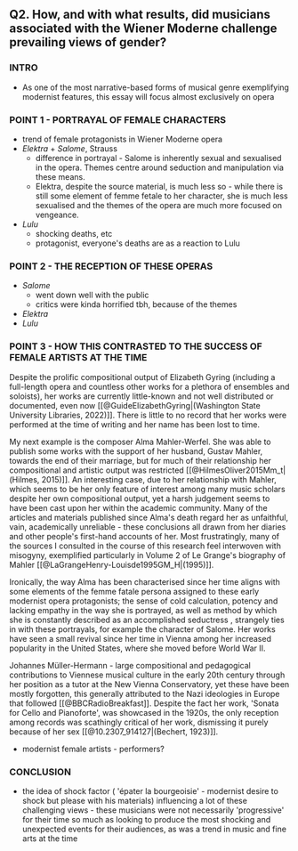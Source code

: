 ## Q2. How, and with what results, did musicians associated with the Wiener Moderne challenge prevailing views of gender?
### INTRO
- As one of the most narrative-based forms of musical genre exemplifying modernist features, this essay will focus almost exclusively on opera

### POINT 1 - PORTRAYAL OF FEMALE CHARACTERS
- trend of female protagonists in Wiener Moderne opera
- *Elektra* + *Salome*, Strauss
	- difference in portrayal - Salome is inherently sexual and sexualised in the opera. Themes centre around seduction and manipulation via these means.
	- Elektra, despite the source material, is much less so - while there is still some element of femme fetale to her character, she is much less sexualised and the themes of the opera are much more focused on vengeance.
- *Lulu*
	- shocking deaths, etc
	- protagonist, everyone's deaths are as a reaction to Lulu

### POINT 2 - THE RECEPTION OF THESE OPERAS
- *Salome* 
	- went down well with the public
	- critics were kinda horrified tbh, because of the themes 
- *Elektra*
- *Lulu*

### POINT 3 - HOW THIS CONTRASTED TO THE SUCCESS OF FEMALE ARTISTS AT THE TIME

Despite the prolific compositional output of Elizabeth Gyring (including a full-length opera and countless other works for a plethora of ensembles and soloists), her works are currently little-known and not well distributed or documented, even now [[@GuideElizabethGyring|(Washington State University Libraries, 2022)]]. There is little to no record that her works were performed at the time of writing and her name has been lost to time.

My next example is the composer Alma Mahler-Werfel. She was able to publish some works with the support of her husband, Gustav Mahler, towards the end of their marriage, but for much of their relationship her compositional and artistic output was restricted [[@HilmesOliver2015Mm_t|(Hilmes, 2015)]]. An interesting case, due to her relationship with Mahler, which seems to be her only feature of interest among many music scholars despite her own compositional output, yet a harsh judgement seems to have been cast upon her within the academic community. Many of the articles and materials published since Alma's death regard her as unfaithful, vain, academically unreliable - these conclusions all drawn from her diaries and other people's first-hand accounts of her. Most frustratingly, many of the sources I consulted in the course of this research feel interwoven with misogyny, exemplified particularly in Volume 2 of Le Grange's biography of Mahler [[@LaGrangeHenry-Louisde1995GM_H|(1995)]]. 

Ironically, the way Alma has been characterised since her time aligns with some elements of the femme fatale persona assigned to these early modernist opera protagonists; the sense of cold calculation, potency and lacking empathy in the way she is portrayed, as well as method by which she is constantly described as an accomplished seductress , strangely ties in with these portrayals, for example the character of Salome. 
Her works have seen a small revival since her time in Vienna among her increased popularity in the United States, where she moved before World War II. 

Johannes Müller-Hermann - large compositional and pedagogical contributions to Viennese musical culture in the early 20th century through her position as a tutor at the New Vienna Conservatory, yet these have been mostly forgotten, this generally attributed to the Nazi ideologies in Europe that followed [[@BBCRadioBreakfast]]. Despite the fact her work, 'Sonata for Cello and Pianoforte', was showcased in the 1920s, the only reception among records was scathingly critical of her work, dismissing it purely because of her sex [[@10.2307_914127|(Bechert, 1923)]].
- modernist female artists - performers?

### CONCLUSION
- the idea of shock factor ( 'épater la bourgeoisie' - modernist desire to shock but please with his materials) influencing a lot of these challenging views - these musicians were not necessarily 'progressive' for their time so much as looking to produce the most shocking and unexpected events for their audiences, as was a trend in music and fine arts at the time
